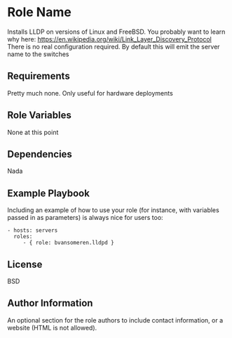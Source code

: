 Role Name
=========

Installs LLDP on versions of Linux and FreeBSD. You probably want to learn why here: https://en.wikipedia.org/wiki/Link_Layer_Discovery_Protocol
There is no real configuration required. By default this will emit the server name to the switches

Requirements
------------

Pretty much none. Only useful for hardware deployments

Role Variables
--------------

None at this point

Dependencies
------------

Nada

Example Playbook
----------------

Including an example of how to use your role (for instance, with variables passed in as parameters) is always nice for users too:

    - hosts: servers
      roles:
         - { role: bvansomeren.lldpd }

License
-------

BSD

Author Information
------------------

An optional section for the role authors to include contact information, or a website (HTML is not allowed).
